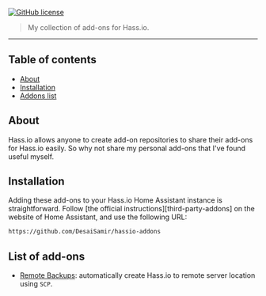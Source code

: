 
[![GitHub license][license-shield]](LICENCE.md)

> My collection of add-ons for Hass.io.

<hr>

## Table of contents

* [About](#about)
* [Installation](#installation)
* [Addons list](#addons)

## <a name='about'></a>About

Hass.io allows anyone to create add-on repositories to share their add-ons for Hass.io easily. So why not share my personal add-ons that I've found useful myself.


## <a name='installation'></a>Installation

Adding these add-ons to your Hass.io Home Assistant instance is straightforward. Follow [the official instructions][third-party-addons] on the website of Home Assistant, and use the following URL:
```txt
https://github.com/DesaiSamir/hassio-addons
```

## <a name='addons'></a>List of add-ons

- [Remote Backups][remote-backups]: automatically create Hass.io to remote server location using `SCP`.

[remote-backups]: https://github.com/DesaiSamir/my-remote-backup
[license-shield]: https://img.shields.io/github/license/mr-bjerre/hassio-addons.svg
